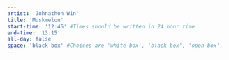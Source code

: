 ```yaml
---
artist: 'Johnathon Win'
title: 'Muskmelon'
start-time: '12:45' #Times should be written in 24 hour time
end-time: '13:15'
all-day: false
space: 'black box' #Choices are 'white box', 'black box', 'open box', 'grounds'
---
```

<!-- Description -->

<!-- Bio -->
